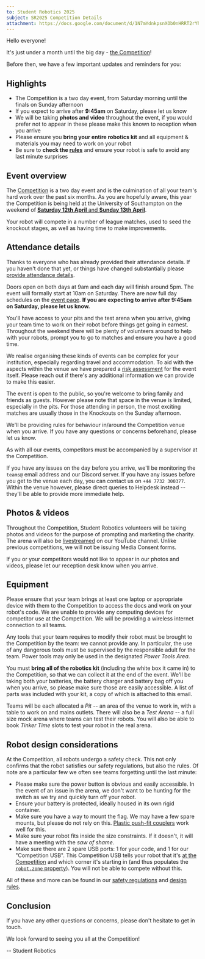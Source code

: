 ```yaml
---
to: Student Robotics 2025
subject: SR2025 Competition Details
attachment: https://docs.google.com/document/d/1N7mYdnkpsnXOb0nHRRT2rYhcLqEnq8EndQXVNaE884E/view, as a PDF
---
```


Hello everyone!

It's just under a month until the big day - [the Competition][competition-event-page]!

Before then, we have a few important updates and reminders for you:

## Highlights

- The Competition is a two day event, from Saturday morning until the finals on Sunday afternoon
- If you expect to arrive after **9:45am** on Saturday, please let us know
- We will be taking **photos and video** throughout the event, if you would prefer not to appear in these please make this known to reception when you arrive
- Please ensure you **bring your entire robotics kit** and all equipment & materials you may need to work on your robot
- Be sure to **check the [rules][rules]** and ensure your robot is safe to avoid any last minute surprises

## Event overview

The [Competition][programme-competition] is a two day event and is the culmination of all your team's hard work over the past six months.
As you are hopefully aware, this year the Competition is being held at the University of Southampton on the weekend of [**Saturday 12th April** and **Sunday 13th April**][competition-event-page].

Your robot will compete in a number of league matches, used to seed the knockout stages, as well as having time to make improvements.

## Attendance details

Thanks to everyone who has already provided their attendance details. If you haven't done that yet, or things have changed substantially please [provide attendance details][attendace-details].

Doors open on both days at 9am and each day will finish around 5pm. The event will formally start at 10am on Saturday. There are now full day schedules on the [event page][competition-event-page]. **If you are expecting to arrive after 9:45am on Saturday, please let us know.**

You'll have access to your pits and the test arena when you arrive, giving your team time to work on their robot before things get going in earnest.
Throughout the weekend there will be plenty of volunteers around to help with your robots, prompt you to go to matches and ensure you have a good time.

We realise organising these kinds of events can be complex for your institution, especially regarding travel and accommodation.
To aid with the aspects within the venue we have prepared a [risk assessment][competition-risk-assessment] for the event itself.
Please reach out if there's any additional information we can provide to make this easier.

The event is open to the public, so you're welcome to bring family and friends as guests. However please note that space in the venue is limited, especially in the pits.
For those attending in person, the most exciting matches are usually those in the Knockouts on the Sunday afternoon.

We'll be providing rules for behaviour in/around the Competition venue when you arrive. If you have any questions or concerns beforehand, please let us know.

As with all our events, competitors must be accompanied by a supervisor at the Competition.

If you have any issues on the day before you arrive, we'll be monitoring the `teams@` email address and our Discord server.
If you have any issues before you get to the venue each day, you can contact us on `+44 7732 300377`.
Within the venue however, please direct queries to Helpdesk instead -- they'll be able to provide more immediate help.

## Photos & videos

Throughout the Competition, Student Robotics volunteers will be taking photos and videos for the purpose of prompting and marketing the charity. The arena will also be [livestreamed][competition-event-page-livestream] on our YouTube channel. Unlike previous competitions, we will not be issuing Media Consent forms.

If you or your competitors would not like to appear in our photos and videos, please let our reception desk know when you arrive.

## Equipment

Please ensure that your team brings at least one laptop or appropriate device with them to the Competition to access the docs and work on your robot's code. We are unable to provide any computing devices for competitor use at the Competition. We will be providing a wireless internet connection to all teams.

Any tools that your team requires to modify their robot must be brought to the Competition by the team: we cannot provide any. In particular, the use of any dangerous tools must be supervised by the responsible adult for the team. Power tools may only be used in the designated _Power Tools Area_.

You must **bring all of the robotics kit** (including the white box it came in) to the Competition, so that we can collect it at the end of the event. We'll be taking both your batteries, the battery charger and battery bag off you when you arrive, so please make sure those are easily accessible. A list of parts was included with your kit, a copy of which is attached to this email.

Teams will be each allocated a _Pit_ -- an area of the venue to work in, with a table to work on and mains outlets. There will also be a _Test Arena_ -- a full size mock arena where teams can test their robots. You will also be able to book _Tinker Time_ slots to test your robot in the real arena.

## Robot design considerations

At the Competition, all robots undergo a safety check. This not only confirms that the robot satisfies our safety regulations, but also the rules. Of note are a particular few we often see teams forgetting until the last minute:

- Please make sure the power button is obvious and easily accessible. In the event of an issue in the arena, we don't want to be hunting for the switch as we try and quickly turn off your robot.
- Ensure your battery is protected, ideally housed in its own rigid container.
- Make sure you have a way to mount the flag. We may have a few spare mounts, but please do not rely on this. [Plastic push-fit couplers][push-fit-couplers] work well for this.
- Make sure your robot fits inside the size constraints. If it doesn't, it will have a meeting with the _saw of shame_.
- Make sure there are 2 spare USB ports: 1 for your code, and 1 for our "Competition USB". This Competition USB tells your robot that it's [at the Competition][competition-mode] and which corner it's starting in (and thus populates the [`robot.zone` property][robot-attributes]). You will not be able to compete without this.

All of these and more can be found in our [safety regulations][safety-regulations] and [design rules][design-rules].

## Conclusion

If you have any other questions or concerns, please don't hesitate to get in touch.

We look forward to seeing you all at the Competition!

-- Student Robotics

[programme-competition]: https://studentrobotics.org/docs/robots_101/programme_structure#competition
[rules]: https://studentrobotics.org/docs/rules/
[attendace-details]: https://forms.gle/TTWgDCKS2hWcEUSE8
[competition-event-page]: https://studentrobotics.org/events/sr2025/competition/
[competition-risk-assessment]: https://studentrobotics.org/resources/sr2025/risk-assessments/SR2025-Competition-Risk-Assessment.pdf
[competition-event-page-livestream]: https://studentrobotics.org/events/sr2025/competition/#livestream
[push-fit-couplers]: https://www.screwfix.com/p/jg-speedfit-plastic-push-fit-equal-coupler-15mm/28263
[competition-mode]: https://studentrobotics.org/docs/programming/robot_api/comp_mode
[robot-attributes]: https://studentrobotics.org/docs/programming/robot_api/#other-robot-attributes
[safety-regulations]: https://studentrobotics.org/docs/resources/2025/rulebook.html#safety-regulations
[design-rules]: https://studentrobotics.org/docs/resources/2025/rulebook.html#design-rules
